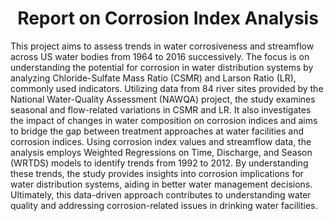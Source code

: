 <h1 align="center">
Report on Corrosion Index Analysis
</h1> 
This project aims to assess trends in water corrosiveness and streamflow across US water bodies from 1964 to 2016 successively. The focus is on understanding the potential for corrosion in water distribution systems by analyzing Chloride-Sulfate Mass Ratio (CSMR) and Larson Ratio (LR), commonly used indicators. Utilizing data from 84 river sites provided by the National Water-Quality Assessment (NAWQA) project, the study examines seasonal and flow-related variations in CSMR and LR. It also investigates the impact of changes in water composition on corrosion indices and aims to bridge the gap between treatment approaches at water facilities and corrosion indices. Using corrosion index values and streamflow data, the analysis employs Weighted Regressions on Time, Discharge, and Season (WRTDS) models to identify trends from 1992 to 2012. By understanding these trends, the study provides insights into corrosion implications for water distribution systems, aiding in better water management decisions. Ultimately, this data-driven approach contributes to understanding water quality and addressing corrosion-related issues in drinking water facilities.
